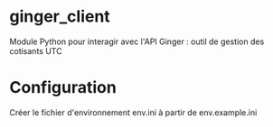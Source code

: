 # ginger_client
Module Python pour interagir avec l'API Ginger : outil de gestion des cotisants UTC


# Configuration
Créer le fichier d'environnement env.ini à partir de env.example.ini